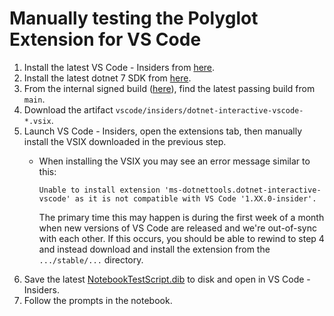 Manually testing the Polyglot Extension for VS Code
===================================================

1. Install the latest VS Code - Insiders from [here](https://code.visualstudio.com/insiders/).
2. Install the latest dotnet 7 SDK from [here](https://dotnet.microsoft.com/en-us/download).
3. From the internal signed build ([here](https://dev.azure.com/dnceng/internal/_build?definitionId=743&_a=summary)), find the latest passing build from `main`.
4. Download the artifact `vscode/insiders/dotnet-interactive-vscode-*.vsix`.
5. Launch VS Code - Insiders, open the extensions tab, then manually install the VSIX downloaded in the previous step.
   - When installing the VSIX you may see an error message similar to this:

     ```
     Unable to install extension 'ms-dotnettools.dotnet-interactive-vscode' as it is not compatible with VS Code '1.XX.0-insider'.
     ```

     The primary time this may happen is during the first week of a month when new versions of VS Code are released and we're out-of-sync with each other.  If this occurs, you should be able to rewind to step 4 and instead download and install the extension from the `.../stable/...` directory.
6. Save the latest [NotebookTestScript.dib](https://github.com/dotnet/interactive/blob/main/NotebookTestScript.dib) to disk and open in VS Code - Insiders.
7. Follow the prompts in the notebook.
